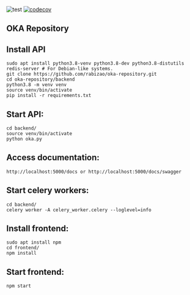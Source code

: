 ![test](https://github.com/rabizao/oka-repository/workflows/test/badge.svg)
[![codecov](https://codecov.io/gh/rabizao/oka-repository/branch/master/graph/badge.svg)](https://codecov.io/gh/rabizao/oka-repository)

## OKA Repository

Install API
-------

    sudo apt install python3.8-venv python3.8-dev python3.8-distutils redis-server # For Debian-like systems.
    git clone https://github.com/rabizao/oka-repository.git
    cd oka-repository/backend
    python3.8 -m venv venv
    source venv/bin/activate
    pip install -r requirements.txt

Start API:
---

    cd backend/
    source venv/bin/activate    
    python oka.py

Access documentation:
---

    http://localhost:5000/docs or http://localhost:5000/docs/swagger

Start celery workers:
---

    cd backend/
    celery worker -A celery_worker.celery --loglevel=info

Install frontend:
---

    sudo apt install npm
    cd frontend/
    npm install

Start frontend:
---

    npm start
